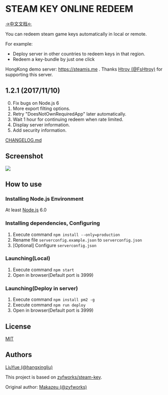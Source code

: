 # STEAM KEY ONLINE REDEEM

[->中文文档<-](README.zh-CN.md)

You can redeem steam game keys automatically in local or remote.

For example:

- Deploy server in other countries to redeem keys in that region.
- Redeem a key-bundle by just one click

HongKong demo server: <https://steamis.me> .
Thanks [Htroy (@FsHtroy)](https://github.com/FsHtroy) for supporting this server.

## 1.2.1 (2017/11/10)

0. Fix bugs on Node.js 6
1. More export filting options.
2. Retry "DoesNotOwnRequiredApp" later automatically.
3. Wait 1 hour for continuing redeem when rate limited.
4. Display server information.
5. Add security information.

[CHANGELOG.md](CHANGELOG.md)

## Screenshot

![](screenshots/screenshot.png)


## How to use

### Installing Node.js Environment

At least
[Node.js](https://nodejs.org/en/)
6.0

### Installing dependencies, Configuring 

1. Execute command `npm install --only=production`
2. Rename file `serverconfig.example.json` to `serverconfig.json`
3. [Optional] Configure `serverconfig.json`

### Launching(Local)

1. Execute command `npm start`
2. Open in browser(Default port is 3999)

### Launching(Deploy in server)

1. Execute command `npm install pm2 -g`
2. Execute command `npm run deploy`
3. Open in browser(Default port is 3999)

## License

[MIT](LICENSE)

## Authors

[LiuYue (@hangxingliu)](https://github.com/hangxingliu)

This project is based on [zyfworks/steam-key][ORIGINAL_REPO].

Original author: [Makazeu (@zyfworks)](https://github.com/zyfworks)



[ORIGINAL_REPO]: https://github.com/zyfworks
